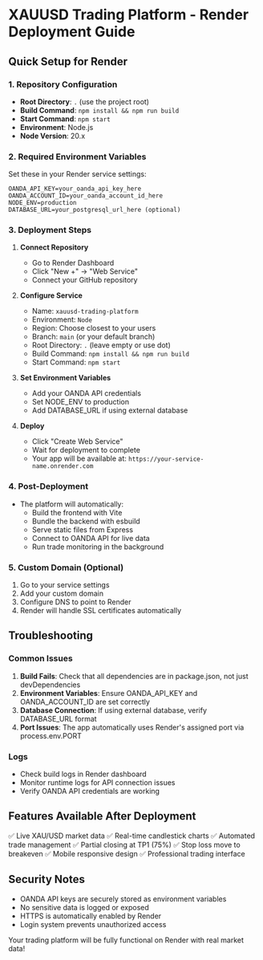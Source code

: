 # XAUUSD Trading Platform - Render Deployment Guide

## Quick Setup for Render

### 1. Repository Configuration
- **Root Directory**: `.` (use the project root)
- **Build Command**: `npm install && npm run build`
- **Start Command**: `npm start`
- **Environment**: Node.js
- **Node Version**: 20.x

### 2. Required Environment Variables
Set these in your Render service settings:

```
OANDA_API_KEY=your_oanda_api_key_here
OANDA_ACCOUNT_ID=your_oanda_account_id_here
NODE_ENV=production
DATABASE_URL=your_postgresql_url_here (optional)
```

### 3. Deployment Steps

1. **Connect Repository**
   - Go to Render Dashboard
   - Click "New +" → "Web Service"
   - Connect your GitHub repository

2. **Configure Service**
   - Name: `xauusd-trading-platform`
   - Environment: `Node`
   - Region: Choose closest to your users
   - Branch: `main` (or your default branch)
   - Root Directory: `.` (leave empty or use dot)
   - Build Command: `npm install && npm run build`
   - Start Command: `npm start`

3. **Set Environment Variables**
   - Add your OANDA API credentials
   - Set NODE_ENV to production
   - Add DATABASE_URL if using external database

4. **Deploy**
   - Click "Create Web Service"
   - Wait for deployment to complete
   - Your app will be available at: `https://your-service-name.onrender.com`

### 4. Post-Deployment

- The platform will automatically:
  - Build the frontend with Vite
  - Bundle the backend with esbuild
  - Serve static files from Express
  - Connect to OANDA API for live data
  - Run trade monitoring in the background

### 5. Custom Domain (Optional)

1. Go to your service settings
2. Add your custom domain
3. Configure DNS to point to Render
4. Render will handle SSL certificates automatically

## Troubleshooting

### Common Issues

1. **Build Fails**: Check that all dependencies are in package.json, not just devDependencies
2. **Environment Variables**: Ensure OANDA_API_KEY and OANDA_ACCOUNT_ID are set correctly
3. **Database Connection**: If using external database, verify DATABASE_URL format
4. **Port Issues**: The app automatically uses Render's assigned port via process.env.PORT

### Logs
- Check build logs in Render dashboard
- Monitor runtime logs for API connection issues
- Verify OANDA API credentials are working

## Features Available After Deployment

✅ Live XAU/USD market data
✅ Real-time candlestick charts
✅ Automated trade management
✅ Partial closing at TP1 (75%)
✅ Stop loss move to breakeven
✅ Mobile responsive design
✅ Professional trading interface

## Security Notes

- OANDA API keys are securely stored as environment variables
- No sensitive data is logged or exposed
- HTTPS is automatically enabled by Render
- Login system prevents unauthorized access

Your trading platform will be fully functional on Render with real market data!